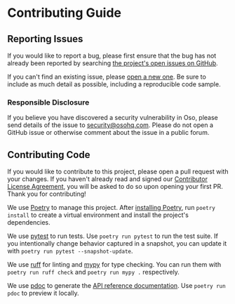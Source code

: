 # Contributing Guide

## Reporting Issues

If you would like to report a bug, please first ensure that the bug has not
already been reported by searching [the project's open issues on
GitHub][issues].

If you can't find an existing issue, please [open a new one][new-issue]. Be
sure to include as much detail as possible, including a reproducible code
sample.

[issues]: https://github.com/osohq/sqlalchemy-oso-cloud/issues
[new-issue]: https://github.com/osohq/sqlalchemy-oso-cloud/issues/new

### Responsible Disclosure

If you believe you have discovered a security vulnerability in Oso, please send
details of the issue to security@osohq.com. Please do not open a GitHub issue
or otherwise comment about the issue in a public forum.

## Contributing Code

If you would like to contribute to this project, please open a pull request with your changes.
If you haven't already read and signed our
[Contributor License Agreement](https://github.com/osohq/cla/blob/main/individual.md),
you will be asked to do so upon opening your first PR. Thank you for contributing!

We use [Poetry](https://python-poetry.org/) to manage this project.
After [installing Poetry](https://python-poetry.org/docs/#installation),
run `poetry install` to create a virtual environment and install the project's
dependencies.

We use [pytest](https://docs.pytest.org/en/stable/) to run tests.
Use `poetry run pytest` to run the test suite.
If you intentionally change behavior captured in a snapshot, you can update it with
`poetry run pytest --snapshot-update`.

We use [ruff](https://docs.astral.sh/ruff/) for linting and [mypy](https://mypy-lang.org/)
for type checking. You can run them with `poetry run ruff check` and `poetry run mypy .`
respectively.

We use [pdoc](https://pdoc.dev/) to generate the
[API reference documentation](https://osohq.github.io/sqlalchemy-oso-cloud/).
Use `poetry run pdoc` to preview it locally.
